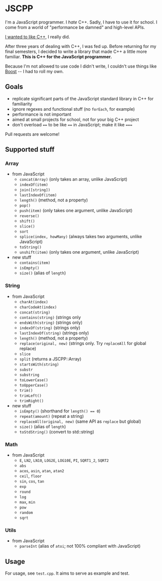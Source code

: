 JSCPP
=====

I'm a JavaScript programmer. I *hate* C++. Sadly, I have to use it for school. I come from a world of "performance be damned" and high-level APIs.

[I wanted to like C++](http://programmers.stackexchange.com/questions/196369/how-can-i-learn-to-like-c), I really did.

After three years of dealing with C++, I was fed up. Before returning for my final semesters, I decided to write a library that made C++ a little more familiar. **This is C++ for the JavaScript programmer.**

Because I'm not allowed to use code I didn't write, I couldn't use things like [Boost](http://www.boost.org/) -- I had to roll my own.

Goals
-----

- replicate significant parts of the JavaScript standard library in C++ for familiarity
- ignore regexes and functional stuff (no `forEach`, for example)
- performance is not important
- aimed at small projects for school, not for your big C++ project
- don't overload `==` to be like `==` in JavaScript; make it like `===`

Pull requests are welcome!

Supported stuff
---------------

### Array

- from JavaScript
  - `concat(Array)` (only takes an array, unlike JavaScript)
  - `indexOf(item)`
  - `join([string])`
  - `lastIndexOf(item)`
  - `length()` (method, not a property)
  - `pop()`
  - `push(item)` (only takes one argument, unlike JavaScript)
  - `reverse()`
  - `shift()`
  - `slice()`
  - `sort`
  - `splice(index, howMany)` (always takes two arguments, unlike JavaScript)
  - `toString()`
  - `unshift(item)` (only takes one argument, unlike JavaScript)
- new stuff
  - `contains(item)`
  - `isEmpty()`
  - `size()` (alias of `length`)

### String

- from JavaScript
  - `charAt(index)`
  - `charCodeAt(index)`
  - `concat(string)`
  - `contains(string)` (strings only
  - `endsWith(string)` (strings only)
  - `indexOf(string)` (strings only)
  - `lastIndexOf(string)` (strings only)
  - `length()` (method, not a property)
  - `replace(original, new)` (strings only. Try `replaceAll` for global replace)
  - `slice`
  - `split` (returns a JSCPP::Array)
  - `startsWith(string)`
  - `substr`
  - `substring`
  - `toLowerCase()`
  - `toUpperCase()`
  - `trim()`
  - `trimLeft()`
  - `trimRight()`
- new stuff
  - `isEmpty()` (shorthand for `length() == 0`)
  - `repeat(amount)` (repeat a string)
  - `replaceAll(original, new)` (same API as `replace` but global)
  - `size()` (alias of `length`)
  - `toStdString()` (convert to std::string)

### Math

- from JavaScript
  - `E`, `LN2`, `LN10`, `LOG2E`, `LOG10E`, `PI`, `SQRT1_2`, `SQRT2`
  - `abs`
  - `acos`, `asin`, `atan`, `atan2`
  - `ceil`, `floor`
  - `sin`, `cos`, `tan`
  - `exp`
  - `round`
  - `log`
  - `max`, `min`
  - `pow`
  - `random`
  - `sqrt`

### Utils

- from JavaScript
  - `parseInt` (alias of `atoi`; not 100% compliant with JavaScript)

Usage
-----

For usage, see `test.cpp`. It aims to serve as example and test.
